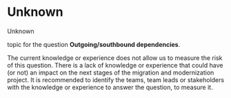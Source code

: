 # Unknown

<div class="risk-rounded-box unknown">Unknown</div>

topic for the question **Outgoing/southbound dependencies**.

The current knowledge or experience does not allow us to measure the risk of this
question. There is a lack of knowledge or experience that could have (or not) an
impact on the next stages of the migration and modernization project. It is recommended
to identify the teams, team leads or stakeholders with the knowledge or experience
to answer the question, to measure it.
